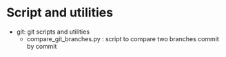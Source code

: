 # Script and utilities

  * git: git scripts and utilities
    * compare_git_branches.py : script to compare two branches commit by commit

